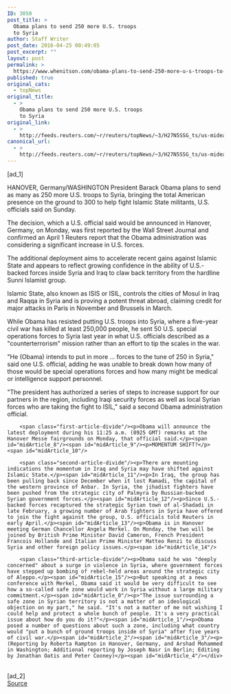 ```yaml
---
ID: 3050
post_title: >
  Obama plans to send 250 more U.S. troops
  to Syria
author: Staff Writer
post_date: 2016-04-25 00:49:05
post_excerpt: ""
layout: post
permalink: >
  https://www.whenitson.com/obama-plans-to-send-250-more-u-s-troops-to-syria/
published: true
original_cats:
  - topNews
original_title:
  - >
    Obama plans to send 250 more U.S. troops
    to Syria
original_link:
  - >
    http://feeds.reuters.com/~r/reuters/topNews/~3/H27N5SSG_ts/us-mideast-crisis-usa-syria-idUSKCN0XL0ZE
canonical_url:
  - >
    http://feeds.reuters.com/~r/reuters/topNews/~3/H27N5SSG_ts/us-mideast-crisis-usa-syria-idUSKCN0XL0ZE
---
```

 [ad_1]
<br><div id="articleText">
<span id="midArticle_start"/>

<span id="midArticle_0"/><span class="focusParagraph" readability="7"><p><span class="articleLocation">HANOVER, Germany/WASHINGTON</span> President Barack Obama plans to send as many as 250 more U.S. troops to Syria, bringing the total American presence on the ground to 300 to help fight Islamic State militants, U.S. officials said on Sunday.</p></span><span id="midArticle_1"/><p>The decision, which a U.S. official said would be announced in Hanover, Germany, on Monday, was first reported by the Wall Street Journal and confirmed an April 1 Reuters report that the Obama administration was considering a significant increase in U.S. forces.</p><span id="midArticle_2"/><p>The additional deployment aims to accelerate recent gains against Islamic State and appears to reflect growing confidence in the ability of U.S.-backed forces inside Syria and Iraq to claw back territory from the hardline Sunni Islamist group.</p><span id="midArticle_3"/><p>Islamic State, also known as ISIS or ISIL, controls the cities of Mosul in Iraq and Raqqa in Syria and is proving a potent threat abroad, claiming credit for major attacks in Paris in November and Brussels in March.</p><span id="midArticle_4"/><p>While Obama has resisted putting U.S. troops into Syria, where a five-year civil war has killed at least 250,000 people, he sent 50 U.S. special operations forces to Syria last year in what U.S. officials described as a "counterterrorism" mission rather than an effort to tip the scales in the war.</p><span id="midArticle_5"/><p>"He (Obama) intends to put in more ... forces to the tune of 250 in Syria," said one U.S. official, adding he was unable to break down how many of those would be special operations forces and how many might be medical or intelligence support personnel.</p><span id="midArticle_6"/><p>"The president has authorized a series of steps to increase support for our partners in the region, including Iraqi security forces as well as local Syrian forces who are taking the fight to ISIL," said a second Obama administration official.</p><span id="midArticle_7"/>
        
        <span class="first-article-divide"/><p>Obama will announce the latest deployment during his 11:25 a.m. (0925 GMT) remarks at the Hanover Messe fairgrounds on Monday, that official said.</p><span id="midArticle_8"/><span id="midArticle_9"/><p>MOMENTUM SHIFT?</p><span id="midArticle_10"/>
        
        <span class="second-article-divide"/><p>There are mounting indications the momentum in Iraq and Syria may have shifted against Islamic State.</p><span id="midArticle_11"/><p>In Iraq, the group has been pulling back since December when it lost Ramadi, the capital of the western province of Anbar. In Syria, the jihadist fighters have been pushed from the strategic city of Palmyra by Russian-backed Syrian government forces.</p><span id="midArticle_12"/><p>Since U.S.-backed forces recaptured the strategic Syrian town of al-Shadadi in late February, a growing number of Arab fighters in Syria have offered to join the fight against the group, U.S. officials told Reuters in early April.</p><span id="midArticle_13"/><p>Obama is in Hanover meeting German Chancellor Angela Merkel. On Monday, the two will be joined by British Prime Minister David Cameron, French President Francois Hollande and Italian Prime Minister Matteo Renzi to discuss Syria and other foreign policy issues.</p><span id="midArticle_14"/>
        
        <span class="third-article-divide"/><p>Obama said he was "deeply concerned" about a surge in violence in Syria, where government forces have stepped up bombing of rebel-held areas around the strategic city of Aleppo.</p><span id="midArticle_15"/><p>But speaking at a news conference with Merkel, Obama said it would be very difficult to see how a so-called safe zone would work in Syria without a large military commitment.</p><span id="midArticle_0"/><p>"The issue surrounding a safe zone in Syrian territory is not a matter of an ideological objection on my part," he said. "It's not a matter of me not wishing I could help and protect a whole bunch of people. It's a very practical issue about how do you do it?"</p><span id="midArticle_1"/><p>Obama posed a number of questions about such a zone, including what country would "put a bunch of ground troops inside of Syria" after five years of civil war.</p><span id="midArticle_2"/><span id="midArticle_3"/><p> (Reporting by Roberta Rampton in Hanover, Germany, and Arshad Mohammed in Washington; Additional reporting by Joseph Nasr in Berlin; Editing by Jonathan Oatis and Peter Cooney)</p><span id="midArticle_4"/></div>
<br>[ad_2]
<br><a href="http://feeds.reuters.com/~r/reuters/topNews/~3/H27N5SSG_ts/us-mideast-crisis-usa-syria-idUSKCN0XL0ZE">Source </a>